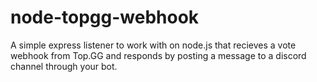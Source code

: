 # node-topgg-webhook
A simple express listener to work with on node.js that recieves a vote webhook from Top.GG and responds by posting a message to a discord channel through your bot.
